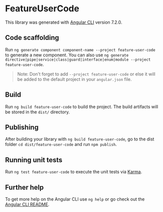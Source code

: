 # FeatureUserCode

This library was generated with [Angular CLI](https://github.com/angular/angular-cli) version 7.2.0.

## Code scaffolding

Run `ng generate component component-name --project feature-user-code` to generate a new component. You can also use `ng generate directive|pipe|service|class|guard|interface|enum|module --project feature-user-code`.

> Note: Don't forget to add `--project feature-user-code` or else it will be added to the default project in your `angular.json` file.

## Build

Run `ng build feature-user-code` to build the project. The build artifacts will be stored in the `dist/` directory.

## Publishing

After building your library with `ng build feature-user-code`, go to the dist folder `cd dist/feature-user-code` and run `npm publish`.

## Running unit tests

Run `ng test feature-user-code` to execute the unit tests via [Karma](https://karma-runner.github.io).

## Further help

To get more help on the Angular CLI use `ng help` or go check out the [Angular CLI README](https://github.com/angular/angular-cli/blob/master/README.md).
